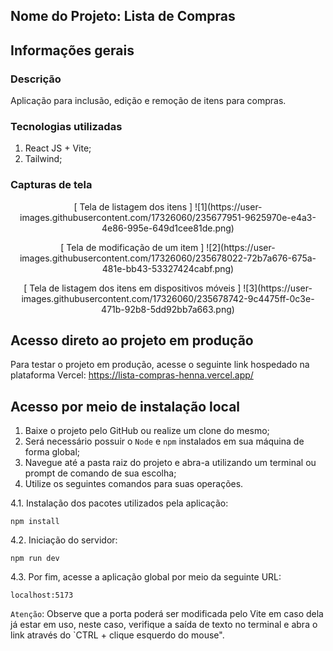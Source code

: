 ## Nome do Projeto: Lista de Compras

## Informações gerais

### Descrição

Aplicação para inclusão, edição e remoção de itens para compras.

### Tecnologias utilizadas

1. React JS + Vite;
2. Tailwind;

### Capturas de tela

<p align="center">
[ Tela de listagem dos itens ]
![1](https://user-images.githubusercontent.com/17326060/235677951-9625970e-e4a3-4e86-995e-649d1cee81de.png)
</p>

<p align="center">
[ Tela de modificação de um item ]
![2](https://user-images.githubusercontent.com/17326060/235678022-72b7a676-675a-481e-bb43-53327424cabf.png)
</p>

<p align="center">
[ Tela de listagem dos itens em dispositivos móveis ]
![3](https://user-images.githubusercontent.com/17326060/235678742-9c4475ff-0c3e-471b-92b8-5dd92bb7a663.png)
</p>

## Acesso direto ao projeto em produção

Para testar o projeto em produção, acesse o seguinte link hospedado na plataforma Vercel:
https://lista-compras-henna.vercel.app/

## Acesso por meio de instalação local

1. Baixe o projeto pelo GitHub ou realize um clone do mesmo;
2. Será necessário possuir o `Node` e `npm` instalados em sua máquina de forma global;
3. Navegue até a pasta raiz do projeto e abra-a utilizando um terminal ou prompt de comando de sua escolha;
4. Utilize os seguintes comandos para suas operações.

4.1. Instalação dos pacotes utilizados pela aplicação:

`npm install`

4.2. Iniciação do servidor:

`npm run dev`  

4.3. Por fim, acesse a aplicação global por meio da seguinte URL:

`localhost:5173`

`Atenção`: Observe que a porta poderá ser modificada pelo Vite em caso dela já estar em uso, neste caso, verifique a saída de texto no terminal e abra o link através do `CTRL + clique esquerdo do mouse".
